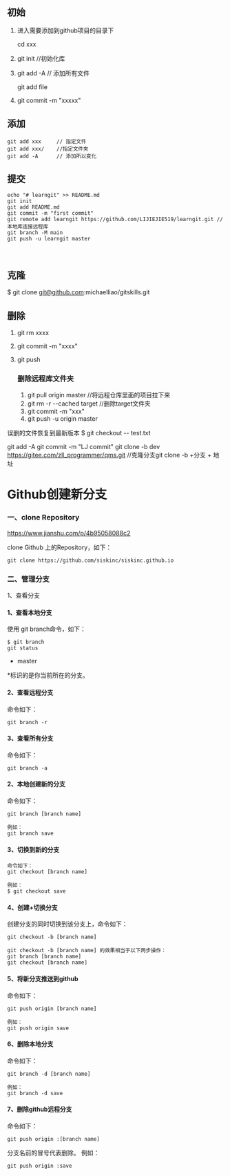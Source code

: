## 初始

1. 进入需要添加到github项目的目录下

   cd xxx

2. git init            //初始化库

3. git add -A       // 添加所有文件

   git add file

4. git commit -m "xxxxx"

## 添加

```
git add xxx 	// 指定文件
git add xxx/	//指定文件夹
git add -A		// 添加所以变化
```




提交
----------------------------------------------------------------------
	echo "# learngit" >> README.md
	git init
	git add README.md
	git commit -m "first commit"
	git remote add learngit https://github.com/LIJIEJIE519/learngit.git	// 本地库连接远程库
	git branch -M main
	git push -u learngit master


​	


克隆
---------------------------------
$ git clone git@github.com:michaelliao/gitskills.git


删除
-----------------------------
1. git rm xxxx   

2. git commit -m "xxxx"

3. git push 

   ### 删除远程库文件夹

   1. git pull origin master   //将远程仓库里面的项目拉下来
   2. git rm -r --cached target  //删除target文件夹
   3. git commit -m "xxx"
   4. git push -u origin master

误删的文件恢复到最新版本
$ git checkout -- test.txt

git add -A
git commit -m "LJ commit"
git clone -b dev https://gitee.com/zll_programmer/qms.git		//克隆分支git clone -b +分支 + 地址





# Github创建新分支

### 一、clone Repository

https://www.jianshu.com/p/4b95058088c2

clone Github 上的Repository，如下：

```
git clone https://github.com/siskinc/siskinc.github.io
```

### 二、管理分支

1、查看分支

#### 1、查看本地分支

使用 git branch命令，如下：

```
$ git branch
git status
```

* master

*标识的是你当前所在的分支。

#### 2、查看远程分支

命令如下：

```
git branch -r
```

#### 3、查看所有分支

命令如下：

```
git branch -a
```

#### 2、本地创建新的分支

命令如下：

```
git branch [branch name]

例如：
git branch save
```

#### 3、切换到新的分支

```
命令如下：
git checkout [branch name]

例如：
$ git checkout save
```



#### 4、创建+切换分支

创建分支的同时切换到该分支上，命令如下：

```
git checkout -b [branch name]

git checkout -b [branch name] 的效果相当于以下两步操作：
git branch [branch name]
git checkout [branch name]
```



#### 5、将新分支推送到github

命令如下：

```
git push origin [branch name]

例如：
git push origin save
```



#### 6、删除本地分支

命令如下：

```
git branch -d [branch name]

例如：
git branch -d save
```



#### 7、删除github远程分支

命令如下：

```
git push origin :[branch name]
```



分支名前的冒号代表删除。
例如：

```
git push origin :save
```



